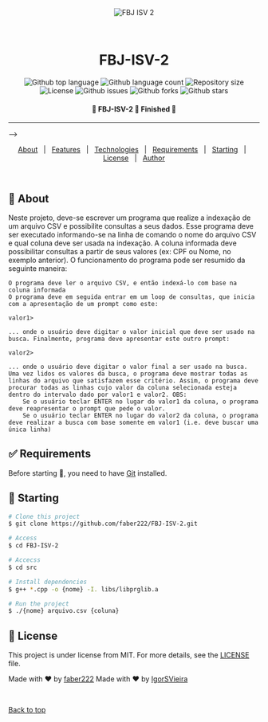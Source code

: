 <div align="center" id="top"> 
  <img src="./.github/app.gif" alt="FBJ ISV 2" />

  &#xa0;

</div>

<h1 align="center">FBJ-ISV-2</h1>

<p align="center">
  <img alt="Github top language" src="https://img.shields.io/github/languages/top/faber222/FBJ-ISV-2/src?color=56BEB8">

  <img alt="Github language count" src="https://img.shields.io/github/languages/count/faber222/FBJ-ISV-2/src?color=56BEB8">

  <img alt="Repository size" src="https://img.shields.io/github/repo-size/faber222/FBJ-ISV-2/src?color=56BEB8">

  <img alt="License" src="https://img.shields.io/github/license/faber222/FBJ-ISV-2/src?color=56BEB8">

  <img alt="Github issues" src="https://img.shields.io/github/issues/faber222/FBJ-ISV-2/src?color=56BEB8">

  <img alt="Github forks" src="https://img.shields.io/github/forks/faber222/FBJ-ISV-2/src?color=56BEB8">

  <img alt="Github stars" src="https://img.shields.io/github/stars/faber222/FBJ-ISV-2/src?color=56BEB8">
</p>

 <h4 align="center"> 
	🚧  FBJ-ISV-2 🚀 Finished 🚧
</h4> 

<hr> -->

<p align="center">
  <a href="#dart-about">About</a> &#xa0; | &#xa0; 
  <a href="#sparkles-features">Features</a> &#xa0; | &#xa0;
  <a href="#rocket-technologies">Technologies</a> &#xa0; | &#xa0;
  <a href="#white_check_mark-requirements">Requirements</a> &#xa0; | &#xa0;
  <a href="#checkered_flag-starting">Starting</a> &#xa0; | &#xa0;
  <a href="#memo-license">License</a> &#xa0; | &#xa0;
  <a href="https://github.com/FBJ-ISV-2" target="_blank">Author</a>
</p>

<br>

## :dart: About ##

Neste projeto, deve-se escrever um programa que realize a indexação de um arquivo CSV e possibilite consultas a seus dados. Esse programa deve ser executado informando-se na linha de comando o nome do arquivo CSV e qual coluna deve ser usada na indexação.  A coluna informada deve possibilitar consultas a partir de seus valores (ex: CPF ou Nome, no exemplo anterior). O funcionamento do programa pode ser resumido da seguinte maneira:

    O programa deve ler o arquivo CSV, e então indexá-lo com base na coluna informada
    O programa deve em seguida entrar em um loop de consultas, que inicia com a apresentação de um prompt como este:

    valor1>

    ... onde o usuário deve digitar o valor inicial que deve ser usado na busca. Finalmente, programa deve apresentar este outro prompt:

    valor2>

    ... onde o usuário deve digitar o valor final a ser usado na busca.
    Uma vez lidos os valores da busca, o programa deve mostrar todas as linhas do arquivo que satisfazem esse critério. Assim, o programa deve procurar todas as linhas cujo valor da coluna selecionada esteja dentro do intervalo dado por valor1 e valor2. OBS:
        Se o usuário teclar ENTER no lugar do valor1 da coluna, o programa deve reapresentar o prompt que pede o valor.
        Se o usuário teclar ENTER no lugar do valor2 da coluna, o programa deve realizar a busca com base somente em valor1 (i.e. deve buscar uma única linha)


## :white_check_mark: Requirements ##

Before starting :checkered_flag:, you need to have [Git](https://git-scm.com) installed.

## :checkered_flag: Starting ##

```bash
# Clone this project
$ git clone https://github.com/faber222/FBJ-ISV-2.git

# Access
$ cd FBJ-ISV-2

# Accecss
$ cd src

# Install dependencies
$ g++ *.cpp -o {nome} -I. libs/libprglib.a 

# Run the project
$ ./{nome} arquivo.csv {coluna}

```

## :memo: License ##

This project is under license from MIT. For more details, see the [LICENSE](LICENSE.md) file.


Made with :heart: by <a href="https://github.com/faber222" target="_blank">faber222</a>
Made with :heart: by <a href="https://github.com/IgorSVieira" target="_blank">IgorSVieira</a>

&#xa0;

<a href="#top">Back to top</a>
